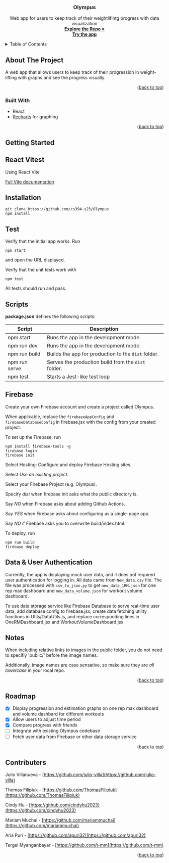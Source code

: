<!-- Improved compatibility of back to top link: See: https://github.com/othneildrew/Best-README-Template/pull/73 -->

<a name="readme-top"></a>

<!-- PROJECT SHIELDS -->
<!--
*** I'm using markdown "reference style" links for readability.
*** Reference links are enclosed in brackets [ ] instead of parentheses ( ).
*** See the bottom of this document for the declaration of the reference variables
*** for contributors-url, forks-url, etc. This is an optional, concise syntax you may use.
*** https://www.markdownguide.org/basic-syntax/#reference-style-links
-->

<!-- PROJECT LOGO -->
<br />
<div align="center">

<h3 align="center">Olympus</h3>

  <p align="center">
    Web app for users to keep track of their weightlifintg progress with data visualization
    <br />
    <a href="https://github.com/cs394-s23/Olympus"><strong>Explore the Repo »</strong></a>
     <br/>
     <a href="https://olympus-stats-screen.web.app"><strong>Try the app</strong></a>
  </p>
</div>

<!-- TABLE OF CONTENTS -->
<details>
  <summary>Table of Contents</summary>
  <ol>
    <li>
      <a href="#about-the-project">About The Project</a>
      <ul>
        <li><a href="#built-with">Built With</a></li>
      </ul>
    </li>
    <li>
      <a href="#getting-started">Getting Started</a>
      <ul>
        <li><a href="#installation">Installation</a></li>
        <li><a href="#test">Test</a></li>
        <li><a href="#scripts">Scripts</a></li>
        <li><a href="#firebase">Firebase</a></li>
          <li><a href="#data--user-authentication">Data & User Authentication</a></li>
        <li><a href="#notes">Notes</a></li>
      </ul>
    </li>
    <li><a href="#roadmap">Roadmap</a></li>
    <li><a href="#contributers">Contributers</a></li>
  </ol>
</details>

<!-- ABOUT THE PROJECT -->

## About The Project

A web app that allows users to keep track of their progression in weight-lifting with graphs and see the progress visually.

<p align="right">(<a href="#readme-top">back to top</a>)</p>

### Built With

- React
- [Recharts](https://recharts.org/en-US) for graphing

<p align="right">(<a href="#readme-top">back to top</a>)</p>

<!-- GETTING STARTED -->

## Getting Started

## React Vitest

Using React Vite

[Full Vite documentation](https://github.com/criesbeck/react-vitest)

## Installation

```
git clone https://github.com/cs394-s23/Olympus
npm install
```

## Test

Verify that the initial app works. Run

```
npm start
```

and open the URL displayed.

Verify that the unit tests work with

```
npm test
```

All tests should run and pass.

## Scripts

**package.json** defines the following scripts:

| Script        | Description                                         |
| ------------- | --------------------------------------------------- |
| npm start     | Runs the app in the development mode.               |
| npm run dev   | Runs the app in the development mode.               |
| npm run build | Builds the app for production to the `dist` folder. |
| npm run serve | Serves the production build from the `dist` folder. |
| npm test      | Starts a Jest-like test loop                        |

## Firebase

Create your own Firebase account and create a project called Olympus.

When applicable, replace the `firebaseAppConfig` and `firebaseDatabaseConfig` in firebase.jsx with the config from
your created project.

To set up the Firebase, run

```
npm install firebase-tools -g
firebase login
firebase init
```

Select Hosting: Configure and deploy Firebase Hosting sites.

Select _Use an existing project_.

Select your Firebase Project (e.g. Olympus).

Specify _dist_ when firebase init asks what the public directory is.

Say _NO_ when Firebase asks about adding Github Actions.

Say _YES_ when Firebase asks about configuring as a single-page app.

Say _NO_ if Firebase asks you to overwrite build/index.html.

To deploy, run

```
npm run build
firebase deploy
```

## Data & User Authentication

Currently, the app is displaying mock user data, and it does not required user authentication for logging in. All data came from `New_data.csv` file. The file was processed with `csv_to_json.py` to get `new_data_1RM.json` for one rep max dashboard and `new_data_volume.json` for workout volume dashboard.

To use data storage service like Firebase Database to serve real-time user data, add database config to firebase.jsx, create data fetching utility functions in Utils/DataUtils.js, and replace corresponding lines in OneRMDashboard.jsx and WorkoutVolumeDashboard.jsx

## Notes

When including relative links to images in the public folder, you do not need to specifiy 'public/' before the image names.

Additionally, image names are case sensative, so make sure they are _all lowercase_ in your local repo.

<p align="right">(<a href="#readme-top">back to top</a>)</p>


<!-- ROADMAP -->

## Roadmap

- [x] Display progression and estimation graphs on one rep max dashboard and volume dashbard for different workouts
- [x] Allow users to adjust time period
- [x] Compare progress with friends
- [ ] Integrate with existing Olympus codebase
- [ ] Fetch user data from Firebase or other data storage service

<!-- See the [open issues](https://github.com/github_username/repo_name/issues) for a full list of proposed features (and known issues). -->

<p align="right">(<a href="#readme-top">back to top</a>)</p>

<!-- CONTRIBUTERS -->

## Contributers

Julio Villanueva - [https://github.com/julio-villa](https://github.com/julio-villa)

Thomas Filipiuk - [https://github.com/ThomasFilipiuk](https://github.com/ThomasFilipiuk)

Cindy Hu - [https://github.com/cindyhu2023](https://github.com/cindyhu2023)

Mariam Muchai - [https://github.com/mariammuchai](https://github.com/mariammuchai)

Aria Puri - [https://github.com/apuri32](https://github.com/apuri32)

Tergel Myanganbayar - [https://github.com/t-mm](https://github.com/t-mm)


<p align="right">(<a href="#readme-top">back to top</a>)</p>

<!-- MARKDOWN LINKS & IMAGES -->
<!-- https://www.markdownguide.org/basic-syntax/#reference-style-links -->

[product-screenshot]: images/home_screenshot.png
[question-screenshot]: images/question_screenshot.png
[React.js]: https://img.shields.io/badge/React-20232A?style=for-the-badge&logo=react&logoColor=61DAFB
[React-url]: https://reactjs.org/
[Bootstrap.com]: https://img.shields.io/badge/Bootstrap-563D7C?style=for-the-badge&logo=bootstrap&logoColor=white
[Bootstrap-url]: https://getbootstrap.com
